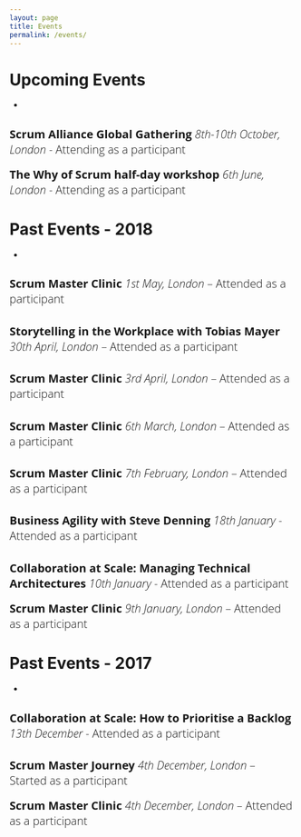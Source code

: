 ```yaml
---
layout: page
title: Events
permalink: /events/
---
```

# Upcoming Events
- 
<span style="color:#00000; font-family: 'open sans'; font-size: 1em; font-size: 20px; font-weight: 200; hyphens: none;">**Scrum Alliance Global Gathering** *8th-10th October, London* - Attending as a participant
- 
<span style="color:#00000; font-family: 'open sans'; font-size: 1em; font-size: 20px; font-weight: 200; hyphens: none;">**The Why of Scrum half-day workshop** *6th June, London* - Attending as a participant

# Past Events - 2018
- 
<span style="color:#00000; font-family: 'open sans'; font-size: 1em; font-size: 20px; font-weight: 200; hyphens:
none;">**Scrum Master Clinic** *1st May, London* – Attended as a participant
- 
<span style="color:#00000; font-family: 'open sans'; font-size: 1em; font-size: 20px; font-weight: 200; hyphens:
none;">**Storytelling in the Workplace with Tobias Mayer** *30th April, London* – Attended as a participant
- 
<span style="color:#00000; font-family: 'open sans'; font-size: 1em; font-size: 20px; font-weight: 200; hyphens:
none;">**Scrum Master Clinic** *3rd April, London* – Attended as a participant
- 
<span style="color:#00000; font-family: 'open sans'; font-size: 1em; font-size: 20px; font-weight: 200; hyphens:
none;">**Scrum Master Clinic** *6th March, London* – Attended as a participant
- 
<span style="color:#00000; font-family: 'open sans'; font-size: 1em; font-size: 20px; font-weight: 200; hyphens:
none;">**Scrum Master Clinic** *7th February, London* – Attended as a participant
- 
<span style="color:#00000; font-family: 'open sans'; font-size: 1em; font-size: 20px; font-weight: 200; hyphens:
none;">**Business Agility with Steve Denning** *18th January* - Attended as a participant
- 
<span style="color:#00000; font-family: 'open sans'; font-size: 1em; font-size: 20px; font-weight: 200; hyphens:
none;">**Collaboration at Scale: Managing Technical Architectures** *10th January* - Attended as a participant
- 
<span style="color:#00000; font-family: 'open sans'; font-size: 1em; font-size: 20px; font-weight: 200; hyphens: none;">**Scrum Master Clinic** *9th January, London* – Attended as a participant

# Past Events - 2017
- 
<span style="color:#00000; font-family: 'open sans'; font-size: 1em; font-size: 20px; font-weight: 200; hyphens: none;">**Collaboration at Scale: How to Prioritise a Backlog** *13th December* - Attended as a participant
- 
<span style="color:#00000; font-family: 'open sans'; font-size: 1em; font-size: 20px; font-weight: 200; hyphens: none;">**Scrum Master Journey** *4th December, London* – Started as a participant
- 
<span style="color:#00000; font-family: 'open sans'; font-size: 1em; font-size: 20px; font-weight: 200; hyphens: none;">**Scrum Master Clinic** *4th December, London* – Attended as a participant
